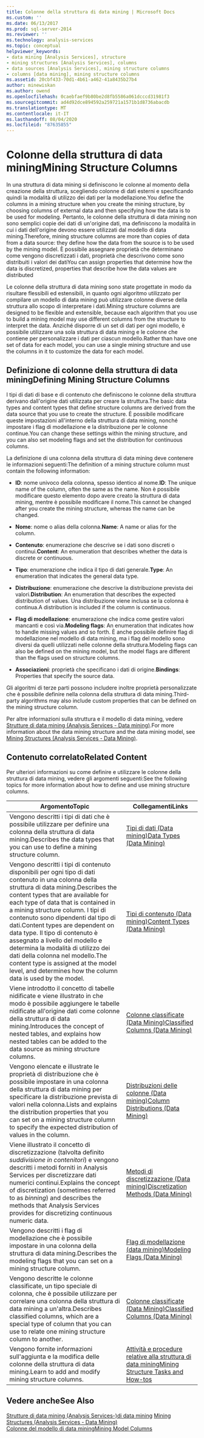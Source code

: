 ```yaml
---
title: Colonne della struttura di data mining | Microsoft Docs
ms.custom: ''
ms.date: 06/13/2017
ms.prod: sql-server-2014
ms.reviewer: ''
ms.technology: analysis-services
ms.topic: conceptual
helpviewer_keywords:
- data mining [Analysis Services], structure
- mining structures [Analysis Services], columns
- data sources [Analysis Services], mining structure columns
- columns [data mining], mining structure columns
ms.assetid: 20cbf433-70d1-4b61-a462-41a8435b27b4
author: minewiskan
ms.author: owend
ms.openlocfilehash: 0caebfaef9b80be2d8fb5586a061dcccd31981f3
ms.sourcegitcommit: ad4d92dce894592a259721a1571b1d8736abacdb
ms.translationtype: MT
ms.contentlocale: it-IT
ms.lasthandoff: 08/04/2020
ms.locfileid: "87635855"
---
```

# <a name="mining-structure-columns"></a><span data-ttu-id="74c40-102">Colonne della struttura di data mining</span><span class="sxs-lookup"><span data-stu-id="74c40-102">Mining Structure Columns</span></span>
  <span data-ttu-id="74c40-103">In una struttura di data mining si definiscono le colonne al momento della creazione della struttura, scegliendo colonne di dati esterni e specificando quindi la modalità di utilizzo dei dati per la modellazione.</span><span class="sxs-lookup"><span data-stu-id="74c40-103">You define the columns in a mining structure when you create the mining structure, by choosing columns of external data and then specifying how the data is to be used for modeling.</span></span> <span data-ttu-id="74c40-104">Pertanto, le colonne della struttura di data mining non sono semplici copie dei dati di un'origine dati, ma definiscono la modalità in cui i dati dell'origine devono essere utilizzati dal modello di data mining.</span><span class="sxs-lookup"><span data-stu-id="74c40-104">Therefore, mining structure columns are more than copies of data from a data source: they define how the data from the source is to be used by the mining model.</span></span> <span data-ttu-id="74c40-105">È possibile assegnare proprietà che determinano come vengono discretizzati i dati, proprietà che descrivono come sono distribuiti i valori dei dati</span><span class="sxs-lookup"><span data-stu-id="74c40-105">You can assign properties that determine how the data is discretized, properties that describe how the data values are distributed</span></span>  
  
 <span data-ttu-id="74c40-106">Le colonne della struttura di data mining sono state progettate in modo da risultare flessibili ed estensibili, in quanto ogni algoritmo utilizzato per compilare un modello di data mining può utilizzare colonne diverse della struttura allo scopo di interpretare i dati.</span><span class="sxs-lookup"><span data-stu-id="74c40-106">Mining structure columns are designed to be flexible and extensible, because each algorithm that you use to build a mining model may use different columns from the structure to interpret the data.</span></span> <span data-ttu-id="74c40-107">Anziché disporre di un set di dati per ogni modello, è possibile utilizzare una sola struttura di data mining e le colonne che contiene per personalizzare i dati per ciascun modello.</span><span class="sxs-lookup"><span data-stu-id="74c40-107">Rather than have one set of data for each model, you can use a single mining structure and use the columns in it to customize the data for each model.</span></span>  
  
## <a name="defining-mining-structure-columns"></a><span data-ttu-id="74c40-108">Definizione di colonne della struttura di data mining</span><span class="sxs-lookup"><span data-stu-id="74c40-108">Defining Mining Structure Columns</span></span>  
 <span data-ttu-id="74c40-109">I tipi di dati di base e di contenuto che definiscono le colonne della struttura derivano dall'origine dati utilizzata per creare la struttura.</span><span class="sxs-lookup"><span data-stu-id="74c40-109">The basic data types and content types that define structure columns are derived from the data source that you use to create the structure.</span></span> <span data-ttu-id="74c40-110">È possibile modificare queste impostazioni all'interno della struttura di data mining, nonché impostare i flag di modellazione e la distribuzione per le colonne continue.</span><span class="sxs-lookup"><span data-stu-id="74c40-110">You can change these settings within the mining structure, and you can also set modeling flags and set the distribution for continuous columns.</span></span>  
  
 <span data-ttu-id="74c40-111">La definizione di una colonna della struttura di data mining deve contenere le informazioni seguenti:</span><span class="sxs-lookup"><span data-stu-id="74c40-111">The definition of a mining structure column must contain the following information:</span></span>  
  
-   <span data-ttu-id="74c40-112">**ID**: nome univoco della colonna, spesso identico al nome.</span><span class="sxs-lookup"><span data-stu-id="74c40-112">**ID**: The unique name of the column, often the same as the name.</span></span> <span data-ttu-id="74c40-113">Non è possibile modificare questo elemento dopo avere creato la struttura di data mining, mentre è possibile modificare il nome.</span><span class="sxs-lookup"><span data-stu-id="74c40-113">This cannot be changed after you create the mining structure, whereas the name can be changed.</span></span>  
  
-   <span data-ttu-id="74c40-114">**Nome**: nome o alias della colonna.</span><span class="sxs-lookup"><span data-stu-id="74c40-114">**Name**: A name or alias for the column.</span></span>  
  
-   <span data-ttu-id="74c40-115">**Contenuto**: enumerazione che descrive se i dati sono discreti o continui.</span><span class="sxs-lookup"><span data-stu-id="74c40-115">**Content**: An enumeration that describes whether the data is discrete or continuous.</span></span>  
  
-   <span data-ttu-id="74c40-116">**Tipo**: enumerazione che indica il tipo di dati generale.</span><span class="sxs-lookup"><span data-stu-id="74c40-116">**Type**: An enumeration that indicates the general data type.</span></span>  
  
-   <span data-ttu-id="74c40-117">**Distribuzione**: enumerazione che descrive la distribuzione prevista dei valori.</span><span class="sxs-lookup"><span data-stu-id="74c40-117">**Distribution**: An enumeration that describes the expected distribution of values.</span></span> <span data-ttu-id="74c40-118">Una distribuzione viene inclusa se la colonna è continua.</span><span class="sxs-lookup"><span data-stu-id="74c40-118">A distribution is included if the column is continuous.</span></span>  
  
-   <span data-ttu-id="74c40-119">**Flag di modellazione**: enumerazione che indica come gestire valori mancanti e così via.</span><span class="sxs-lookup"><span data-stu-id="74c40-119">**Modeling flags**: An enumeration that indicates how to handle missing values and so forth.</span></span> <span data-ttu-id="74c40-120">È anche possibile definire flag di modellazione nel modello di data mining, ma i flag del modello sono diversi da quelli utilizzati nelle colonne della struttura.</span><span class="sxs-lookup"><span data-stu-id="74c40-120">Modeling flags can also be defined on the mining model, but the model flags are different than the flags used on structure columns.</span></span>  
  
-   <span data-ttu-id="74c40-121">**Associazioni**: proprietà che specificano i dati di origine.</span><span class="sxs-lookup"><span data-stu-id="74c40-121">**Bindings**: Properties that specify the source data.</span></span>  
  
 <span data-ttu-id="74c40-122">Gli algoritmi di terze parti possono includere inoltre proprietà personalizzate che è possibile definire nella colonna della struttura di data mining.</span><span class="sxs-lookup"><span data-stu-id="74c40-122">Third-party algorithms may also include custom properties that can be defined on the mining structure column.</span></span>  
  
 <span data-ttu-id="74c40-123">Per altre informazioni sulla struttura e il modello di data mining, vedere [Strutture di data mining &#40;Analysis Services - Data mining&#41;](mining-structures-analysis-services-data-mining.md).</span><span class="sxs-lookup"><span data-stu-id="74c40-123">For more information about the data mining structure and the data mining model, see [Mining Structures &#40;Analysis Services - Data Mining&#41;](mining-structures-analysis-services-data-mining.md).</span></span>  
  
## <a name="related-content"></a><span data-ttu-id="74c40-124">Contenuto correlato</span><span class="sxs-lookup"><span data-stu-id="74c40-124">Related Content</span></span>  
 <span data-ttu-id="74c40-125">Per ulteriori informazioni su come definire e utilizzare le colonne della struttura di data mining, vedere gli argomenti seguenti:</span><span class="sxs-lookup"><span data-stu-id="74c40-125">See the following topics for more information about how to define and use mining structure columns.</span></span>  
  
|<span data-ttu-id="74c40-126">Argomento</span><span class="sxs-lookup"><span data-stu-id="74c40-126">Topic</span></span>|<span data-ttu-id="74c40-127">Collegamenti</span><span class="sxs-lookup"><span data-stu-id="74c40-127">Links</span></span>|  
|-----------|-----------|  
|<span data-ttu-id="74c40-128">Vengono descritti i tipi di dati che è possibile utilizzare per definire una colonna della struttura di data mining.</span><span class="sxs-lookup"><span data-stu-id="74c40-128">Describes the data types that you can use to define a mining structure column.</span></span>|[<span data-ttu-id="74c40-129">Tipi di dati &#40;Data mining&#41;</span><span class="sxs-lookup"><span data-stu-id="74c40-129">Data Types &#40;Data Mining&#41;</span></span>](data-types-data-mining.md)|  
|<span data-ttu-id="74c40-130">Vengono descritti i tipi di contenuto disponibili per ogni tipo di dati contenuto in una colonna della struttura di data mining.</span><span class="sxs-lookup"><span data-stu-id="74c40-130">Describes the content types that are available for each type of data that is contained in a mining structure column.</span></span> <span data-ttu-id="74c40-131">I tipi di contenuto sono dipendenti dal tipo di dati.</span><span class="sxs-lookup"><span data-stu-id="74c40-131">Content types are dependent on data type.</span></span> <span data-ttu-id="74c40-132">Il tipo di contenuto è assegnato a livello del modello e determina la modalità di utilizzo dei dati della colonna nel modello.</span><span class="sxs-lookup"><span data-stu-id="74c40-132">The content type is assigned at the model level, and determines how the column data is used by the model.</span></span>|[<span data-ttu-id="74c40-133">Tipi di contenuto &#40;Data mining&#41;</span><span class="sxs-lookup"><span data-stu-id="74c40-133">Content Types &#40;Data Mining&#41;</span></span>](content-types-data-mining.md)|  
|<span data-ttu-id="74c40-134">Viene introdotto il concetto di tabelle nidificate e viene illustrato in che modo è possibile aggiungere le tabelle nidificate all'origine dati come colonne della struttura di data mining.</span><span class="sxs-lookup"><span data-stu-id="74c40-134">Introduces the concept of nested tables, and explains how nested tables can be added to the data source as mining structure columns.</span></span>|[<span data-ttu-id="74c40-135">Colonne classificate &#40;Data Mining&#41;</span><span class="sxs-lookup"><span data-stu-id="74c40-135">Classified Columns &#40;Data Mining&#41;</span></span>](classified-columns-data-mining.md)|  
|<span data-ttu-id="74c40-136">Vengono elencate e illustrate le proprietà di distribuzione che è possibile impostare in una colonna della struttura di data mining per specificare la distribuzione prevista di valori nella colonna.</span><span class="sxs-lookup"><span data-stu-id="74c40-136">Lists and explains the distribution properties that you can set on a mining structure column to specify the expected distribution of values in the column.</span></span>|[<span data-ttu-id="74c40-137">Distribuzioni delle colonne &#40;Data mining&#41;</span><span class="sxs-lookup"><span data-stu-id="74c40-137">Column Distributions &#40;Data Mining&#41;</span></span>](column-distributions-data-mining.md)|  
|<span data-ttu-id="74c40-138">Viene illustrato il concetto di discretizzazione (talvolta definito *suddivisione in contenitori*) e vengono descritti i metodi forniti in Analysis Services per discretizzare dati numerici continui.</span><span class="sxs-lookup"><span data-stu-id="74c40-138">Explains the concept of discretization (sometimes referred to as *binning*) and describes the methods that Analysis Services provides for discretizing continuous numeric data.</span></span>|[<span data-ttu-id="74c40-139">Metodi di discretizzazione &#40;Data mining&#41;</span><span class="sxs-lookup"><span data-stu-id="74c40-139">Discretization Methods &#40;Data Mining&#41;</span></span>](discretization-methods-data-mining.md)|  
|<span data-ttu-id="74c40-140">Vengono descritti i flag di modellazione che è possibile impostare in una colonna della struttura di data mining.</span><span class="sxs-lookup"><span data-stu-id="74c40-140">Describes the modeling flags that you can set on a mining structure column.</span></span>|[<span data-ttu-id="74c40-141">Flag di modellazione &#40;data mining&#41;</span><span class="sxs-lookup"><span data-stu-id="74c40-141">Modeling Flags &#40;Data Mining&#41;</span></span>](modeling-flags-data-mining.md)|  
|<span data-ttu-id="74c40-142">Vengono descritte le colonne classificate, un tipo speciale di colonna, che è possibile utilizzare per correlare una colonna della struttura di data mining a un'altra.</span><span class="sxs-lookup"><span data-stu-id="74c40-142">Describes classified columns, which are a special type of column that you can use to relate one mining structure column to another.</span></span>|[<span data-ttu-id="74c40-143">Colonne classificate &#40;Data Mining&#41;</span><span class="sxs-lookup"><span data-stu-id="74c40-143">Classified Columns &#40;Data Mining&#41;</span></span>](classified-columns-data-mining.md)|  
|<span data-ttu-id="74c40-144">Vengono fornite informazioni sull'aggiunta e la modifica delle colonne della struttura di data mining.</span><span class="sxs-lookup"><span data-stu-id="74c40-144">Learn to add and modify mining structure columns.</span></span>|[<span data-ttu-id="74c40-145">Attività e procedure relative alla struttura di data mining</span><span class="sxs-lookup"><span data-stu-id="74c40-145">Mining Structure Tasks and How-tos</span></span>](mining-structure-tasks-and-how-tos.md)|  
  
## <a name="see-also"></a><span data-ttu-id="74c40-146">Vedere anche</span><span class="sxs-lookup"><span data-stu-id="74c40-146">See Also</span></span>  
 <span data-ttu-id="74c40-147">[Strutture di data mining &#40;Analysis Services-&#41;di data mining](mining-structures-analysis-services-data-mining.md) </span><span class="sxs-lookup"><span data-stu-id="74c40-147">[Mining Structures &#40;Analysis Services - Data Mining&#41;](mining-structures-analysis-services-data-mining.md) </span></span>  
 [<span data-ttu-id="74c40-148">Colonne del modello di data mining</span><span class="sxs-lookup"><span data-stu-id="74c40-148">Mining Model Columns</span></span>](mining-model-columns.md)  
  
  

